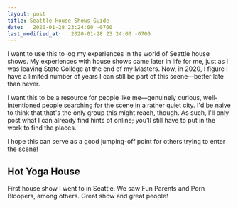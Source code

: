 ```yaml
---
layout: post
title: Seattle House Shows Guide
date:   2020-01-28 23:24:00 -0700
last_modified_at:   2020-01-28 23:24:00 -0700
---
```


I want to use this to log my experiences in the world of Seattle house shows.
My experiences with house shows came later in life for me, just as I was leaving State College at the end of my Masters.
Now, in 2020, I figure I have a limited number of years I can still be part of this scene—better late than never.

I want this to be a resource for people like me—genuinely curious, well-intentioned people searching for the scene in a rather quiet city.
I'd be naive to think that that's the only group this might reach, though.
As such, I'll only post what I can already find hints of online; you'll still have to put in the work to find the places.

I hope this can serve as a good jumping-off point for others trying to enter the scene!

## Hot Yoga House

First house show I went to in Seattle.
We saw Fun Parents and Porn Bloopers, among others.
Great show and great people!
